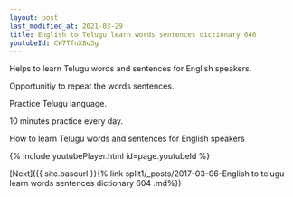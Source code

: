 ```yaml
---
layout: post
last_modified_at: 2021-03-29
title: English to Telugu learn words sentences dictionary 646 
youtubeId: CW7TfnX8o3g
---
```

 
 
Helps to learn Telugu words and sentences for English speakers.

Opportunitiy to repeat the words sentences. 

Practice Telugu language. 
 
10 minutes practice every day. 
 
How to learn Telugu words and sentences for English speakers 
 
{% include youtubePlayer.html id=page.youtubeId %}
 
 
[Next]({{ site.baseurl }}{% link  split1/_posts/2017-03-06-English to telugu learn words sentences dictionary 604 .md%})
 
